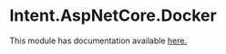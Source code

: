 ﻿# Intent.AspNetCore.Docker

This module has documentation available [here.](https://docs.intentarchitect.com/articles/modules-dotnet/intent-aspnetcore-docker/intent-aspnetcore-docker.html)
